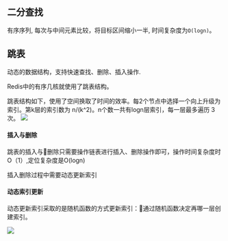 ## 二分查找

有序序列, 每次与中间元素比较，将目标区间缩小一半, 时间复杂度为`O(logn)`。

## 跳表
动态的数据结构，支持快速查找、删除、插入操作.

Redis中的有序几核就使用了跳表结构。

跳表结构如下，使用了空间换取了时间的效率。每2个节点中选择一个向上升级为索引。第k层的索引数为 n/(k^2)。n个数一共有logn层索引，每一层最多遍历 3 次。
![](https://static001.geekbang.org/resource/image/49/65/492206afe5e2fef9f683c7cff83afa65.jpg)

#### 插入与删除

跳表的插入与删除只需要操作链表进行插入、删除操作即可，操作时间复杂度时O（1）,定位复杂度是O(logn)

插入删除过程中需要动态更新索引

#### 动态索引更新

动态更新索引采取的是随机函数的方式更新索引：通过随机函数决定再哪一层创建索引。

![](https://static001.geekbang.org/resource/image/a8/a7/a861445d0b53fc842f38919365b004a7.jpg)

